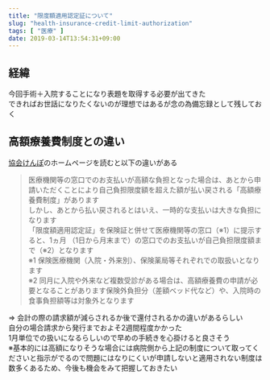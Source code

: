 ```yaml
---
title: "限度額適用認定証について"
slug: "health-insurance-credit-limit-authorization"
tags: [ "医療" ]
date: 2019-03-14T13:54:31+09:00
---
```


## 経緯

今回手術＋入院することになり表題を取得する必要が出てきた  
できればお世話になりたくないのが理想ではあるが念の為備忘録として残しておく

## 高額療養費制度との違い

[協会けんぽ](https://www.kyoukaikenpo.or.jp/g3/cat310/sb3020/r151)のホームページを読むと以下の違いがある  

> 医療機関等の窓口でのお支払いが高額な負担となった場合は、あとから申請いただくことにより自己負担限度額を超えた額が払い戻される「高額療養費制度」があります  
> しかし、あとから払い戻されるとはいえ、一時的な支払いは大きな負担になります  
> 「限度額適用認定証」を保険証と併せて医療機関等の窓口（※1）に提示すると、1ヵ月 （1日から月末まで）の窓口でのお支払いが自己負担限度額まで（※2）となります  
> ※1 保険医療機関（入院・外来別）、保険薬局等それぞれでの取扱いとなります  
> ※2 同月に入院や外来など複数受診がある場合は、高額療養費の申請が必要となることがあります保険外負担分（差額ベッド代など）や、入院時の食事負担額等は対象外となります

=> 会計の際の請求額が減らされるか後で還付されるかの違いがあるらしい  
自分の場合請求から発行までおよそ2週間程度かかった  
1月単位での扱いになるらしいので早めの手続きを心掛けると良さそう  
※基本的には高額になりそうな場合には病院側から上記の制度について取ってくださいと指示がでるので問題にはなりにくいが申請しないと適用されない制度は数多くあるため、今後も機会をみて把握しておきたい
